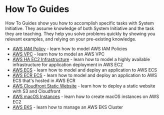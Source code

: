 # How To Guides

How To Guides show you how to accomplish specific tasks with System Initiative.
They assume knowledge of both System Initiative and the task they are teaching.
They help you solve problems quickly by showing you relevant examples, and
relying on your pre-existing knowledge.

- [AWS IAM Policy](./aws-iam) - learn how to model AWS IAM Policies
- [AWS VPC](./aws-vpc) - learn how to model an AWS VPC
- [AWS HA EC2 Infrastructure](./aws-ha-ec2) - learn how to model a highly
  available infrastructure for application deployment in AWS EC2
- [AWS ECS](./aws-ecs) - learn how to model and deploy an application to AWS ECS
- [AWS ECR ECS](./aws-ecr-ecs) - learn how to model and deploy an application to
  AWS ECS that's hosted in AWS ECR
- [AWS Cloudfront Static Website](./aws-static-cloudfront) - learn how to deploy
  a static website with S3 and Cloudfront
- [AWS macOS Instances](./aws-macos) - learn how to create macOS instances on
  AWS EC2
- [AWS EKS](./aws-eks) - learn how to manage an AWS EKS Cluster
